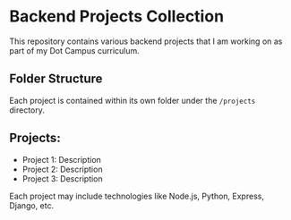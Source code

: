 # Backend Projects Collection

This repository contains various backend projects that I am working on as part of my Dot Campus curriculum.

## Folder Structure
Each project is contained within its own folder under the `/projects` directory. 

## Projects:
- Project 1: Description
- Project 2: Description
- Project 3: Description

Each project may include technologies like Node.js, Python, Express, Django, etc.
